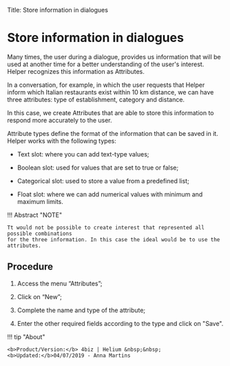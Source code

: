 Title: Store information in dialogues
# Store information in dialogues

Many times, the user during a dialogue, provides us information that will be used at another time for a better understanding of the user's interest. Helper recognizes this information as Attributes.

In a conversation, for example, in which the user requests that Helper inform which Italian restaurants exist within 10 km distance, we can have three attributes: type of establishment, category and distance.

In this case, we create Attributes that are able to store this information to respond more accurately to the user.

Attribute types define the format of the information that can be saved in it. Helper works with the following types:

 - Text slot: where you can add text-type values;

 - Boolean slot: used for values that are set to true or false;

 - Categorical slot: used to store a value from a predefined list;

 - Float slot: where we can add numerical values with minimum and maximum limits.


!!! Abstract "NOTE"
    
    Tt would not be possible to create interest that represented all possible combinations 
    for the three information. In this case the ideal would be to use the attributes.


Procedure
------------
1. Access the menu “Attributes”;

2.	Click on “New”;

3.	Complete the name and type of the attribute;

4.	Enter the other required fields according to the type and click on "Save".



!!! tip "About"

    <b>Product/Version:</b> 4biz | Helium &nbsp;&nbsp;
    <b>Updated:</b>04/07/2019 - Anna Martins
